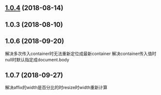 <a name="1.0.4"></a>
## [1.0.4](https://github.com/tinper-bee/bee-affix/compare/v1.0.3...v1.0.4) (2018-08-14)



<a name="1.0.3"></a>
## 1.0.3 (2018-08-10)



<a name="1.0.6"></a>
## 1.0.6 (2018-09-20)
解决多次传入container时无法重新定位成最新container
解决container传入值时null时默认指定成document.body

<a name="1.0.7"></a>
## 1.0.7 (2018-09-27)
解决affix的width是百分比的时resize时width重新计算
